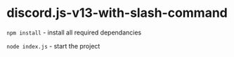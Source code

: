 # discord.js-v13-with-slash-command

`npm install` - install all required dependancies

`node index.js` - start the project
